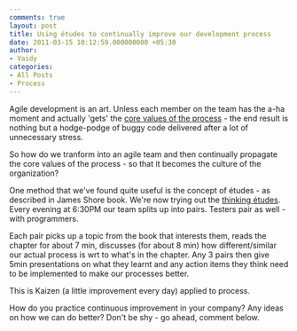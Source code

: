 ```yaml
---
comments: true
layout: post
title: Using études to continually improve our development process
date: 2011-03-15 10:12:59.000000000 +05:30
author: 
- Vaidy
categories:
- All Posts
- Process
---
```

Agile development is an art. Unless each member on the team has the a-ha moment and actually 'gets' the <a href="http://agilemanifesto.org/">core values of the process</a> - the end result is nothing but a hodge-podge of buggy code delivered after a lot of unnecessary stress.

So how do we tranform into an agile team and then continually propagate the core values of the process - so that it becomes the culture of the organization?

One method that we've found quite useful is the concept of études - as described in James Shore book. We're now trying out the <a href="http://jamesshore.com/Agile-Book/thinking_intro.html">thinking études</a>. Every evening at 6:30PM our team splits up into pairs. Testers pair as well - with programmers.

Each pair picks up a topic from the book that interests them, reads the chapter for about 7 min, discusses (for about 8 min) how different/similar our actual process is wrt to what's in the chapter. Any 3 pairs then give 5min presentations on what they learnt and any action items they think need to be implemented to make our processes better.

This is Kaizen (a little improvement every day) applied to process.

How do you practice continuous improvement in your company? Any ideas on how we can do better? Don't be shy - go ahead, comment below.
